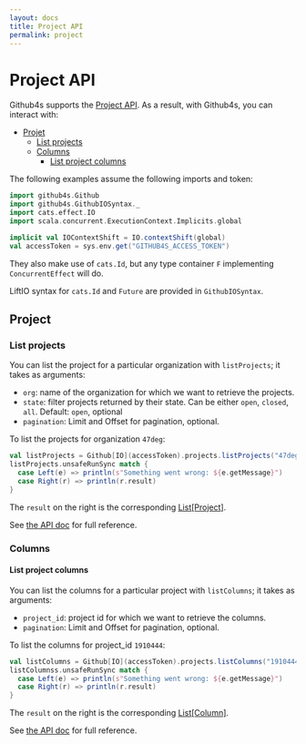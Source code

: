 ```yaml
---
layout: docs
title: Project API
permalink: project
---
```


# Project API

Github4s supports the [Project API](https://developer.github.com/v3/projects/). As a result,
with Github4s, you can interact with:

- [Projet](#project)
  - [List projects](#list-project)
  - [Columns](#columns)
    - [List project columns](#list-projects-columns)

The following examples assume the following imports and token:

```scala mdoc:silent
import github4s.Github
import github4s.GithubIOSyntax._
import cats.effect.IO
import scala.concurrent.ExecutionContext.Implicits.global

implicit val IOContextShift = IO.contextShift(global)
val accessToken = sys.env.get("GITHUB4S_ACCESS_TOKEN")
```

They also make use of `cats.Id`, but any type container `F` implementing `ConcurrentEffect` will do.

LiftIO syntax for `cats.Id` and `Future` are provided in `GithubIOSyntax`.

## Project

### List projects

You can list the project for a particular organization with `listProjects`; it takes as arguments:

- `org`: name of the organization for which we want to retrieve the projects.
- `state`: filter projects returned by their state. Can be either `open`, `closed`, `all`. Default: `open`, optional
- `pagination`: Limit and Offset for pagination, optional.

To list the projects for organization `47deg`:

```scala mdoc:compile-only
val listProjects = Github[IO](accessToken).projects.listProjects("47deg")
listProjects.unsafeRunSync match {
  case Left(e) => println(s"Something went wrong: ${e.getMessage}")
  case Right(r) => println(r.result)
}
```

The `result` on the right is the corresponding [List[Project]][project-scala].

See [the API doc](https://developer.github.com/v3/projects/#list-organization-projects) for full reference.


[project-scala]: https://github.com/47deg/github4s/blob/master/github4s/src/main/scala/github4s/domain/Project.scala

### Columns

#### List project columns

You can list the columns for a particular project with `listColumns`; it takes as arguments:

- `project_id`: project id for which we want to retrieve the columns.
- `pagination`: Limit and Offset for pagination, optional.

To list the columns for project_id `1910444`:

```scala mdoc:compile-only
val listColumns = Github[IO](accessToken).projects.listColumns("1910444")
listColumnss.unsafeRunSync match {
  case Left(e) => println(s"Something went wrong: ${e.getMessage}")
  case Right(r) => println(r.result)
}
```

The `result` on the right is the corresponding [List[Column]][column-scala].

See [the API doc](https://developer.github.com/v3/projects/columns/#list-project-columns) for full reference.


[column-scala]: https://github.com/47deg/github4s/blob/master/github4s/src/main/scala/github4s/domain/Column.scala
